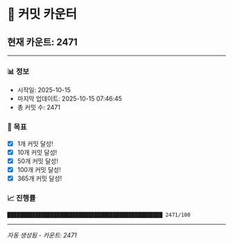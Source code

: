 # 🔢 커밋 카운터

## 현재 카운트: 2471

---

### 📊 정보
- 시작일: 2025-10-15
- 마지막 업데이트: 2025-10-15 07:46:45
- 총 커밋 수: 2471

### 🎯 목표
- [x] 1개 커밋 달성!
- [x] 10개 커밋 달성!
- [x] 50개 커밋 달성!
- [x] 100개 커밋 달성!
- [x] 365개 커밋 달성!

### 📈 진행률
```
██████████████████████████████████████████████████ 2471/100
```

---
*자동 생성됨 - 카운트: 2471*
